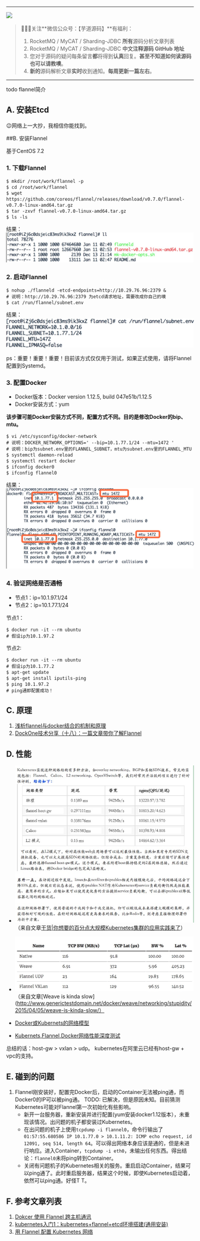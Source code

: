 -------

![](http://www.iocoder.cn/images/common/wechat_mp.jpeg)

> 🙂🙂🙂关注**微信公众号：【芋道源码】**有福利：
> 1. RocketMQ / MyCAT / Sharding-JDBC **所有**源码分析文章列表  
> 2. RocketMQ / MyCAT / Sharding-JDBC **中文注释源码 GitHub 地址**  
> 3. 您对于源码的疑问每条留言**都**将得到**认真**回复。**甚至不知道如何读源码也可以请教噢**。  
> 4. **新的**源码解析文章**实时**收到通知。**每周更新一篇左右**。

-------

todo flannel简介

## A. 安装Etcd

😉网络上一大抄，我相信你能找到。

##B. 安装Flannel

基于CentOS 7.2

### 1. 下载Flannel


```
$ mkdir /root/work/flannel -p
$ cd /root/work/flannel
$ wget https://github.com/coreos/flannel/releases/download/v0.7.0/flannel-v0.7.0-linux-amd64.tar.gz
$ tar -zxvf flannel-v0.7.0-linux-amd64.tar.gz
$ ls -ls
```
    
结果：![](images/0002/00AD067C-53F7-43EF-A8CA-F77CD72471BA.png)    
    
### 2. 启动Flannel


```
$ nohup ./flanneld -etcd-endpoints=http://10.29.76.96:2379 &  
# 说明：http://10.29.76.96:2379 为etcd请求地址，需要改成你自己的噢
$ cat /run/flannel/subnet.env
```

结果：![](images/0002/D7087C8C-E6D7-408E-A088-3517E454A592.png)    

ps：重要！重要！重要！目前该方式仅仅用于测试，如果正式使用，请将Flannel配置到Systemd。

### 3. 配置Docker

* Docker版本：Docker version 1.12.5, build 047e51b/1.12.5
* Docker安装方式：yum

**该步骤可能Docker安装方式不同，配置方式不同。目的是修改Docker的bip、mtu。**

```
$ vi /etc/sysconfig/docker-network 
# 说明：DOCKER_NETWORK_OPTIONS=' --bip=10.1.77.1/24 --mtu=1472 ' 
# 说明：bip为subnet.env里的FLANNEL_SUBNET，mtu为subnet.env里的FLANNEL_MTU
$ systemctl daemon-reload
$ systemctl restart docker
$ ifconfig docker0
$ ifconfig flannel0
```

结果：![](images/0002/3B5B0FEC-E65D-4D02-87FD-70C443952845.png)

### 4. 验证网络是否通畅 

* 节点1：ip=10.1.97.1/24
* 节点2：ip=10.1.77.1/24

节点1：

```
$ docker run -it --rm ubuntu
# 假设ip为10.1.97.2
```

节点2:

```
$ docker run -it --rm ubuntu
# 假设ip为10.1.77.2
$ apt-get update
$ apt-get install iputils-ping
$ ping 10.1.97.2
# ping通即配置成功！
```

## C. 原理

1. [浅析flannel与docker结合的机制和原理](https://xuxinkun.github.io/2016/07/18/flannel-docker/)
2. [DockOne技术分享（十八）：一篇文章带你了解Flannel
](http://dockone.io/article/618)

## D. 性能

* ![](images/0002/F7429465-2334-48C6-B84E-4C7FC735F5F9.png)
（来自文章[干货|你想要的百分点大规模Kubernetes集群的应用实践来了](http://mp.weixin.qq.com/s?__biz=MjM5MzI5NjY2MA==&mid=2653782073&idx=1&sn=6db70559acabae67e35e13af7883e1d5&chksm=bd4018428a37915415ffda36c4f9f5e31088063ef3ad83e325d3e4ecd4eccf8d202709ac9629&mpshare=1&scene=1&srcid=0203g7cy4y9XpVhqA9fr5PGp#rd)）

* ![](images/0002/0BF283C9-C26C-46C1-9BDA-604EAD67B2E2.png)
（来自文章[Weave is kinda slow](http://www.generictestdomain.net/docker/weave/networking/stupidity/2015/04/05/weave-is-kinda-slow/）

* [Docker或Kubernets的网络模型](http://www.do1618.com/archives/869)

* [Kubernets,Flannel,Docker网络性能深度测试](http://pangxiekr.com/kubernetsflannel-wang-luo-xing-neng-ce-shi-ji-diao-you/)

总结的话：host-gw > vxlan > udp。
kubernetes在阿里云已经有host-gw + vpc的支持。

## E. 碰到的问题
1. Flannel刚安装好，配置完Docker后，启动的Container无法被ping通，而Docker0的IP可以被ping通。
    TODO: 已解决，但是原因未知。目前猜测Kubernetes可能对Flannel第一次初始化有些影响。
    * 新开一台服务器，重新安装并进行配置(yum安装docker1.12版本），未重现该情况。出问题的机子都安装过Kubernetes。
    * 在出问题的机子上使用`tcpdump -i flannel0`，命令行输出了`01:57:55.680586 IP 10.1.77.0 > 10.1.11.2: ICMP echo request, id 12091, seq 514, length 64`。可以得出网络本身应该是通的，但是未进行响应。进入Container，`tcpdump -i eth0`，未输出任何东西。得出结论：`flannel0`未将ping转到Container。
    * 关闭有问题机子的Kubernetes相关的服务。重启启动Container，结果可以ping通了。此时重启服务器，结果这个时候，即使Kubernetes启动着，依然可以ping通。好怪T T。
    


## F. 参考文章列表

1. [Dokcer 使用 Flannel 跨主机通讯](https://mritd.me/2016/09/03/Dokcer-%E4%BD%BF%E7%94%A8-Flannel-%E8%B7%A8%E4%B8%BB%E6%9C%BA%E9%80%9A%E8%AE%AF/)
2. [kubernetes入门1：kubernetes+flannel+etcd环境搭建(通用安装)](http://zdevops.blog.51cto.com/2579684/1735492)
3. [用 Flannel 配置 Kubernetes 网络](http://dockone.io/article/1186)


